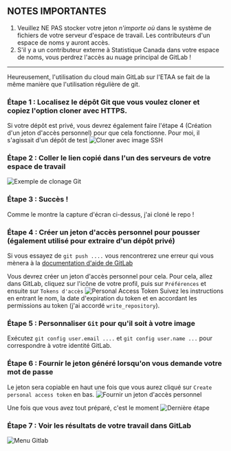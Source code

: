 ## __NOTES IMPORTANTES__
1) Veuillez NE PAS stocker votre jeton _n'importe où_ dans le système de fichiers de votre serveur d'espace de travail. Les contributeurs d'un espace de noms y auront accès.
2) S'il y a un contributeur externe à Statistique Canada dans votre espace de noms, vous perdrez l'accès au nuage principal de GitLab !

-------------------


Heureusement, l'utilisation du cloud main GitLab sur l'ETAA se fait de la même manière que l'utilisation régulière de git. 

### Étape 1 : Localisez le dépôt Git que vous voulez cloner et copiez l'option cloner avec HTTPS.
Si votre dépôt est privé, vous devrez également faire l'étape 4 (Création d'un jeton d'accès personnel) pour que cela fonctionne. 
Pour moi, il s'agissait d'un dépôt de test 
![Cloner avec image SSH](https://user-images.githubusercontent.com/23174198/217060353-ba229ced-b5c1-4eae-8878-9608835cc65f.png)

### Étape 2 : Coller le lien copié dans l'un des serveurs de votre espace de travail
![Exemple de clonage Git](https://user-images.githubusercontent.com/23174198/217060697-535df6c1-d9bb-4bc3-a42b-9f085a5386d5.png)

### Étape 3 : Succès ! 
Comme le montre la capture d'écran ci-dessus, j'ai cloné le repo !

### Étape 4 : Créer un jeton d'accès personnel pour pousser (également utilisé pour extraire d'un dépôt privé)
Si vous essayez de `git push ....` vous rencontrerez une erreur qui vous mènera à la [documentation d'aide de GitLab](https://gitlab.k8s.cloud.statcan.ca/help/user/profile/account/two_factor_authentication.md#error-http-basic-access-denied-the-provided-password-or-token-)

Vous devrez créer un jeton d'accès personnel pour cela. Pour cela, allez dans GitLab, cliquez sur l'icône de votre profil, puis sur `Préférences` et ensuite sur `Tokens d'accès`
![Personal Access Token](https://user-images.githubusercontent.com/23174198/217061060-122dded8-dc80-46ce-a907-a85913cf5dd7.png)
Suivez les instructions en entrant le nom, la date d'expiration du token et en accordant les permissions au token (j'ai accordé `write_repository`).

### Étape 5 : Personnaliser `Git` pour qu'il soit à votre image
Exécutez `git config user.email ....` et `git config user.name ...` pour correspondre à votre identité GitLab.

### Étape 6 : Fournir le jeton généré lorsqu'on vous demande votre mot de passe
Le jeton sera copiable en haut une fois que vous aurez cliqué sur `Create personal access token` en bas.
![Fournir un jeton d'accès personnel](https://user-images.githubusercontent.com/23174198/217062846-03a715f1-ded5-4d80-ad4b-c647ae5e30fd.png)

Une fois que vous avez tout préparé, c'est le moment
![Dernière étape](https://user-images.githubusercontent.com/23174198/217063198-c1bd6c3a-ebc5-444d-98ba-24ef32faa20e.png)


### Étape 7 : Voir les résultats de votre travail dans GitLab
![Menu Gitlab](https://user-images.githubusercontent.com/23174198/217063990-efaa8e81-a0eb-4b6d-842e-2ca3112bb4f7.png)
